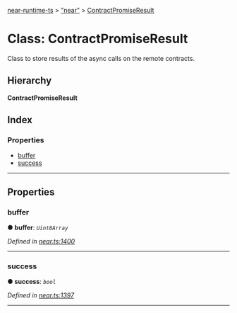 [near-runtime-ts](../README.md) > ["near"](../modules/_near_.md) > [ContractPromiseResult](../classes/_near_.contractpromiseresult.md)

# Class: ContractPromiseResult

Class to store results of the async calls on the remote contracts.

## Hierarchy

**ContractPromiseResult**

## Index

### Properties

* [buffer](_near_.contractpromiseresult.md#buffer)
* [success](_near_.contractpromiseresult.md#success)

---

## Properties

<a id="buffer"></a>

###  buffer

**● buffer**: *`Uint8Array`*

*Defined in [near.ts:1400](https://github.com/nearprotocol/near-runtime-ts/blob/d90519d/near.ts#L1400)*

___
<a id="success"></a>

###  success

**● success**: *`bool`*

*Defined in [near.ts:1397](https://github.com/nearprotocol/near-runtime-ts/blob/d90519d/near.ts#L1397)*

___

